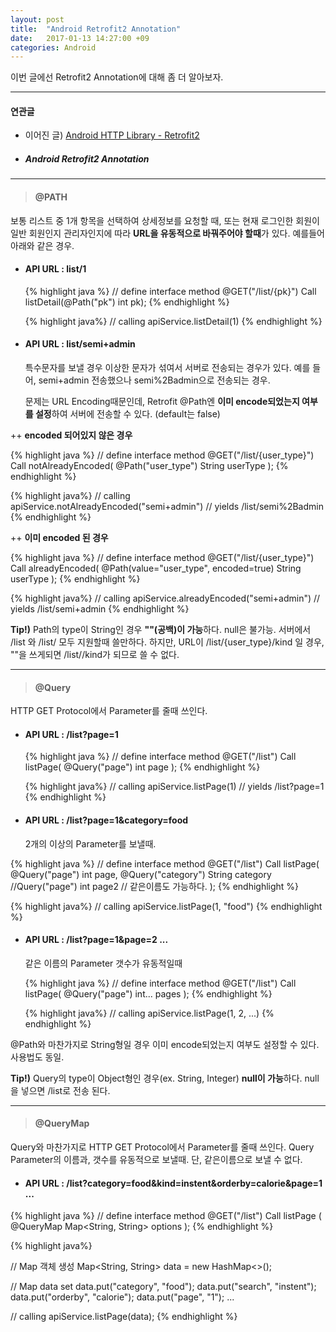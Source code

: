 ```yaml
---
layout: post
title:  "Android Retrofit2 Annotation"
date:   2017-01-13 14:27:00 +09
categories: Android
---
```


이번 글에선 Retrofit2 Annotation에 대해 좀 더 알아보자.

---

#### 연관글

* 이어진 글) [Android HTTP Library - Retrofit2](https://ham1955burger.github.io/android/2017/01/09/Android-HTTP-Library-Retrofit2.html)

* ##### Android Retrofit2 Annotation

---

>#### @PATH

보통 리스트 중 1개 항목을 선택하여 상세정보를 요청할 때,
또는 현재 로그인한 회원이 일반 회원인지 관리자인지에 따라 **URL을 유동적으로 바꿔주어야 할때**가 있다.
예를들어 아래와 같은 경우.

* #### API URL : list/1

  {% highlight java %}
  // define interface method
  @GET("/list/{pk}")
  Call<ResponseBody> listDetail(@Path("pk") int pk);
  {% endhighlight %}

  {% highlight java%}
  // calling
  apiService.listDetail(1)
  {% endhighlight %}

* #### API URL : list/semi+admin

  특수문자를 보낼 경우 이상한 문자가 섞여서 서버로 전송되는 경우가 있다.
  예를 들어, semi+admin 전송했으나 semi%2Badmin으로 전송되는 경우.

  문제는 URL Encoding때문인데, Retrofit @Path엔 **이미 encode되었는지 여부를 설정**하여 서버에 전송할 수 있다. (default는 false)

++ **encoded 되어있지 않은 경우**

  {% highlight java %}
  // define interface method
  @GET("/list/{user_type}")
  Call<ResponseBody> notAlreadyEncoded(
      @Path("user_type") String userType
  );
  {% endhighlight %}

  {% highlight java%}
  // calling
  apiService.notAlreadyEncoded("semi+admin") // yields /list/semi%2Badmin
  {% endhighlight %}

++ **이미 encoded 된 경우**

  {% highlight java %}
  // define interface method
  @GET("/list/{user_type}")
  Call<ResponseBody> alreadyEncoded(
      @Path(value="user_type", encoded=true) String userType
  );
  {% endhighlight %}

  {% highlight java%}
  // calling
  apiService.alreadyEncoded("semi+admin") // yields /list/semi+admin
  {% endhighlight %}

**Tip!)** Path의 type이 String인 경우 **""(공백)이 가능**하다. null은 불가능.
서버에서 /list 와 /list/ 모두 지원할때 쓸만하다.
하지만, URL이 /list/{user_type}/kind 일 경우, ""을 쓰게되면 /list//kind가 되므로 쓸 수 없다.

---

>#### @Query

  HTTP GET Protocol에서 Parameter를 줄때 쓰인다.

* #### API URL : /list?page=1

  {% highlight java %}
  // define interface method
  @GET("/list")
  Call<ResponseBody> listPage(
      @Query("page") int page
  );
  {% endhighlight %}

  {% highlight java%}
  // calling
  apiService.listPage(1) // yields /list?page=1
  {% endhighlight %}

* #### API URL : /list?page=1&category=food

  2개의 이상의 Parameter를 보낼때.

{% highlight java %}
// define interface method
@GET("/list")
Call<ResponseBody> listPage(
    @Query("page") int page,
    @Query("category") String category
    //Query("page") int page2   // 같은이름도 가능하다.
);
{% endhighlight %}

{% highlight java%}
// calling
apiService.listPage(1, "food")
{% endhighlight %}

* #### API URL : /list?page=1&page=2 ...

  같은 이름의 Parameter 갯수가 유동적일때

  {% highlight java %}
  // define interface method
  @GET("/list")
  Call<ResponseBody> listPage(
      @Query("page") int... pages
  );
  {% endhighlight %}

  {% highlight java%}
  // calling
  apiService.listPage(1, 2, ...)
  {% endhighlight %}

@Path와 마찬가지로 String형일 경우 이미 encode되었는지 여부도 설정할 수 있다. 사용법도 동일.

**Tip!)** Query의 type이 Object형인 경우(ex. String, Integer) **null이 가능**하다. null을 넣으면 /list로 전송 된다.

---

>#### @QueryMap

Query와 마찬가지로 HTTP GET Protocol에서 Parameter를 줄때 쓰인다.
Query Parameter의 이름과, 갯수를 유동적으로 보낼때. 단, 같은이름으로 보낼 수 없다.

* #### API URL : /list?category=food&kind=instent&orderby=calorie&page=1 ...

{% highlight java %}
// define interface method
@GET("/list")
Call<ResponseBody> listPage (
    @QueryMap Map<String, String> options
);
{% endhighlight %}

{% highlight java%}

// Map 객체 생성
Map<String, String> data = new HashMap<>();

// Map data set
data.put("category", "food");
data.put("search", "instent");
data.put("orderby", "calorie");
data.put("page", "1");
...

// calling
apiService.listPage(data);
{% endhighlight %}
